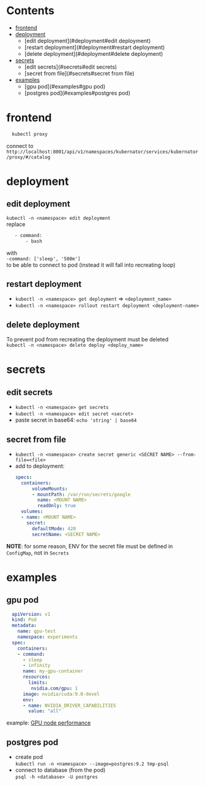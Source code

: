 # Contents

- [frontend](#frontend)
- [deployment](#deployment)
    - [edit deployment](#deployment#edit deployment)
    - [restart deployment](#deployment#restart deployment)
    - [delete deployment](#deployment#delete deployment)
- [secrets](#secrets)
    - [edit secrets](#secrets#edit secrets)
    - [secret from file](#secrets#secret from file)
- [examples](#examples)
    - [gpu pod](#examples#gpu pod)
    - [postgres pod](#examples#postgres pod)

# frontend
```bash
  kubectl proxy
```
connect to `http://localhost:8001/api/v1/namespaces/kubernator/services/kubernator/proxy/#/catalog`

# deployment

## edit deployment
`kubectl -n <namespace> edit deployment`  
replace  
```bash
   - command:
       - bash
```
with  
`-command: ['sleep', '500m']`  
to be able to connect to pod (instead it will fall into recreating loop)  

## restart deployment
* `kubectl -n <namespace> get deployment` => `<deployment_name>`
* `kubectl -n <namespace> rollout restart deployment <deployment-name>`

## delete deployment
To prevent pod from recreating the deployment must be deleted  
`kubectl -n <namespace> delete deploy <deploy_name>`

# secrets

## edit secrets
* `kubectl -n <namespace> get secrets`
* `kubectl -n <namespace> edit secret <secret>`
* paste secret in base64: `echo 'string' | base64`

## secret from file
* `kubectl -n <namespace> create secret generic <SECRET NAME> --from-file=<file>`
* add to deployment:
    ```yaml
    specs:
      containers:
          volumeMounts:
          - mountPath: /var/run/secrets/google
            name: <MOUNT NAME>
            readOnly: true
      volumes:
      - name: <MOUNT NAME>
        secret:
          defaultMode: 420
          secretName: <SECRET NAME>
    ```
**NOTE**: for some reason, ENV for the secret file must be defined in `ConfigMap`, not in `Secrets`

# examples

## gpu pod
```yaml
  apiVersion: v1
  kind: Pod
  metadata:
    name: gpu-test
    namespace: experiments
  spec:
    containers:
    - command: 
      - sleep 
      - infinity
      name: my-gpu-container
      resources:
        limits:
         nvidia.com/gpu: 1
      image: nvidia/cuda:9.0-devel
      env:
      - name: NVIDIA_DRIVER_CAPABILITIES
        value: "all"
```
example: [GPU node performance](../hardware/gpu.md#GPU-node-performance-measurment)

## postgres pod
* create pod  
    `kubectl run -n <namespace> --image=postgres:9.2 tmp-psql`
* connect to database (from the pod)  
  `psql -h <database> -U postgres`
